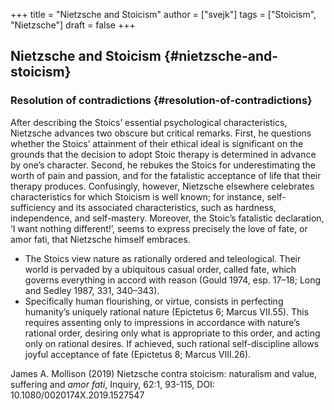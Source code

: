 +++
title = "Nietzsche and Stoicism"
author = ["svejk"]
tags = ["Stoicism", "Nietzsche"]
draft = false
+++

## Nietzsche and Stoicism {#nietzsche-and-stoicism}


### Resolution of contradictions {#resolution-of-contradictions}

After describing the Stoics’ essential psychological characteristics, Nietzsche advances two obscure but critical remarks. First, he questions whether the Stoics’ attainment of their ethical ideal is significant on the grounds that the decision to adopt Stoic therapy is determined in advance by one’s character. Second, he rebukes the Stoics for underestimating the worth of pain and passion, and for the fatalistic acceptance of life that their therapy produces. Confusingly, however, Nietzsche elsewhere celebrates characteristics for which Stoicism is well known; for instance, self-sufficiency and its associated characteristics, such as hardness, independence, and self-mastery. Moreover, the Stoic’s fatalistic declaration, ‘I want nothing different!’, seems to express precisely the love of fate, or amor fati, that Nietzsche himself embraces.

-   The Stoics view nature as rationally ordered and teleological. Their world is pervaded by a ubiquitous casual order, called fate, which governs everything in accord with reason (Gould 1974, esp. 17–18; Long and Sedley 1987, 331, 340–343).
-   Specifically human flourishing, or virtue, consists in perfecting humanity’s uniquely rational nature (Epictetus 6; Marcus VII.55). This requires assenting only to impressions in accordance with nature’s rational order, desiring only what is appropriate to this order, and acting only on rational desires. If achieved, such rational self-discipline allows joyful acceptance of fate (Epictetus 8; Marcus VIII.26).

James A. Mollison (2019) Nietzsche contra stoicism: naturalism and value, suffering and _amor fati_, Inquiry, 62:1, 93-115, DOI: 10.1080/0020174X.2019.1527547
